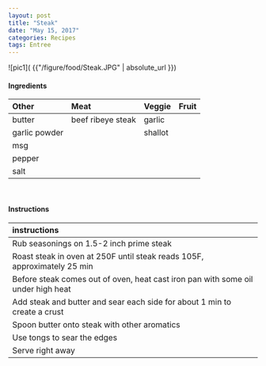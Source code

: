```yaml
---
layout: post
title: "Steak"
date: "May 15, 2017"
categories: Recipes
tags: Entree
---
```




![pic1]( {{"/figure/food/Steak.JPG" | absolute_url }})




#### Ingredients

<table class = "presenttab">
 <thead>
  <tr>
   <th style="text-align:left;"> Other </th>
   <th style="text-align:left;"> Meat </th>
   <th style="text-align:left;"> Veggie </th>
   <th style="text-align:left;"> Fruit </th>
  </tr>
 </thead>
<tbody>
  <tr>
   <td style="text-align:left;"> butter </td>
   <td style="text-align:left;"> beef ribeye steak </td>
   <td style="text-align:left;"> garlic </td>
   <td style="text-align:left;">  </td>
  </tr>
  <tr>
   <td style="text-align:left;"> garlic powder </td>
   <td style="text-align:left;">  </td>
   <td style="text-align:left;"> shallot </td>
   <td style="text-align:left;">  </td>
  </tr>
  <tr>
   <td style="text-align:left;"> msg </td>
   <td style="text-align:left;">  </td>
   <td style="text-align:left;">  </td>
   <td style="text-align:left;">  </td>
  </tr>
  <tr>
   <td style="text-align:left;"> pepper </td>
   <td style="text-align:left;">  </td>
   <td style="text-align:left;">  </td>
   <td style="text-align:left;">  </td>
  </tr>
  <tr>
   <td style="text-align:left;"> salt </td>
   <td style="text-align:left;">  </td>
   <td style="text-align:left;">  </td>
   <td style="text-align:left;">  </td>
  </tr>
</tbody>
</table>

<br>

#### Instructions

<table class = "presenttabnoh">
 <thead>
  <tr>
   <th style="text-align:left;"> instructions </th>
  </tr>
 </thead>
<tbody>
  <tr>
   <td style="text-align:left;"> Rub seasonings on 1.5-2 inch prime steak </td>
  </tr>
  <tr>
   <td style="text-align:left;"> Roast steak in oven at 250F until steak reads 105F, approximately 25 min </td>
  </tr>
  <tr>
   <td style="text-align:left;"> Before steak comes out of oven, heat cast iron pan with some oil under high heat </td>
  </tr>
  <tr>
   <td style="text-align:left;"> Add steak and butter and sear each side for about 1 min to create a crust </td>
  </tr>
  <tr>
   <td style="text-align:left;"> Spoon butter onto steak with other aromatics </td>
  </tr>
  <tr>
   <td style="text-align:left;"> Use tongs to sear the edges </td>
  </tr>
  <tr>
   <td style="text-align:left;"> Serve right away </td>
  </tr>
</tbody>
</table>

